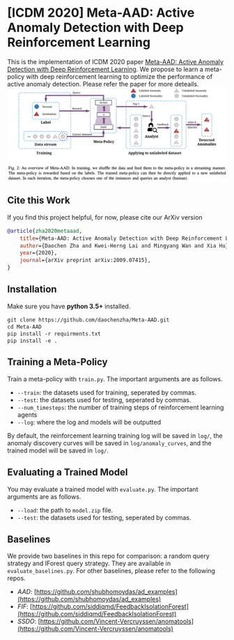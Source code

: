 # [ICDM 2020] Meta-AAD: Active Anomaly Detection with Deep Reinforcement Learning

This is the implementation of ICDM 2020 paper [Meta-AAD: Active Anomaly Detection with Deep Reinforcement Learning](https://arxiv.org/abs/2009.07415). We propose to learn a meta-policy with deep reinforcement learning to optimize the performance of active anomaly detection. Please refer the paper for more deteails.
<img width="800" src="./imgs/overview.png" alt="overview" />

## Cite this Work
If you find this project helpful, for now, please cite our ArXiv version

```bibtex
@article{zha2020metaaad,
    title={Meta-AAD: Active Anomaly Detection with Deep Reinforcement Learning},
    author={Daochen Zha and Kwei-Herng Lai and Mingyang Wan and Xia Hu},
    year={2020},
    journal={arXiv preprint arXiv:2009.07415},
}
```

## Installation
Make sure you have **python 3.5+** installed.
```
git clone https://github.com/daochenzha/Meta-AAD.git
cd Meta-AAD
pip install -r requirments.txt
pip install -e .
```

## Training a Meta-Policy
Train a meta-policy with `train.py`. The important arguments are as follows.

*   `--train`: the datasets used for training, seperated by commas.
*   `--test`: the datasets used for testing, seperated by commas.
*   `--num_timesteps`: the number of training steps of reinforcement learning agents
*   `--log`: where the log and models will be outputted

By default, the reinforcement learning training log will be saved in `log/`, the anomaly discovery curves will be saved in `log/anomaly_curves`, and the trained model will be saved in `log/`.

## Evaluating a Trained Model
You may evaluate a trained model with `evaluate.py`. The important arguments are as follows.

*   `--load`: the path to `model.zip` file.
*   `--test`: the datasets used for testing, seperated by commas.

## Baselines
We provide two baselines in this repo for comparison: a random query strategy and IForest query strategy. They are available in `evaluate_baselines.py`. For other baselines, please refer to the following repos.

*   *AAD*: [https://github.com/shubhomoydas/ad_examples](https://github.com/shubhomoydas/ad_examples)
*   *FIF*: [https://github.com/siddiqmd/FeedbackIsolationForest](https://github.com/siddiqmd/FeedbackIsolationForest)
*   *SSDO*: [https://github.com/Vincent-Vercruyssen/anomatools](https://github.com/Vincent-Vercruyssen/anomatools)
